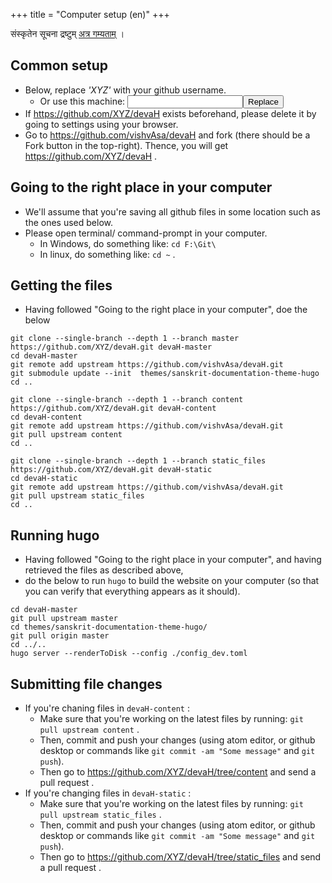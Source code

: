 +++
title = "Computer setup (en)"
+++

संस्कृतेन सूचना द्रष्टुम् [अत्र गम्यताम्](../computer-setup_sa/) ।

## Common setup
- Below, replace _'XYZ'_ with your github username.
  - Or use this machine: <input id="input_githubUserId"></input><button id="transformId">Replace</button>
- If https://github.com/XYZ/devaH exists beforehand, please delete it by going to settings using your browser.
- Go to https://github.com/vishvAsa/devaH and fork (there should be a Fork button in the top-right). Thence, you will get https://github.com/XYZ/devaH .

## Going to the right place in your computer
- We'll assume that you're saving all github files in some location such as the ones used below.
- Please open terminal/ command-prompt in your computer.
  - In Windows, do something like: `cd F:\Git\`
  - In linux, do something like: `cd ~` .

## Getting the files
- Having followed "Going to the right place in your computer", doe the below

```
git clone --single-branch --depth 1 --branch master https://github.com/XYZ/devaH.git devaH-master
cd devaH-master
git remote add upstream https://github.com/vishvAsa/devaH.git
git submodule update --init  themes/sanskrit-documentation-theme-hugo
cd ..

git clone --single-branch --depth 1 --branch content https://github.com/XYZ/devaH.git devaH-content
cd devaH-content
git remote add upstream https://github.com/vishvAsa/devaH.git
git pull upstream content
cd ..

git clone --single-branch --depth 1 --branch static_files https://github.com/XYZ/devaH.git devaH-static
cd devaH-static
git remote add upstream https://github.com/vishvAsa/devaH.git
git pull upstream static_files
cd ..
```

## Running hugo
- Having followed "Going to the right place in your computer", and having retrieved the files as described above,
- do the below to run `hugo` to build the website on your computer (so that you can verify that everything appears as it should).

```
cd devaH-master
git pull upstream master
cd themes/sanskrit-documentation-theme-hugo/
git pull origin master
cd ../.. 
hugo server --renderToDisk --config ./config_dev.toml
```

## Submitting file changes
- If you're chaning files in `devaH-content` :
  - Make sure that you're working on the latest files by running: `git pull upstream content` .
  - Then, commit and push your changes (using atom editor, or github desktop or commands like `git commit -am "Some message"` and `git push`).
  - Then go to https://github.com/XYZ/devaH/tree/content and send a pull request .
- If you're changing files in `devaH-static` :
  - Make sure that you're working on the latest files by running: `git pull upstream static_files` .
  - Then, commit and push your changes (using atom editor, or github desktop or commands like `git commit -am "Some message"` and `git push`).
  - Then go to https://github.com/XYZ/devaH/tree/static_files and send a pull request .

<script>
module_ui_lib.default.replaceWithQueryParam("githubUserId", /XYZ(?=[^'’])/g);

document.getElementById("transformId").onclick = function(e) {
  let userId = document.getElementById("input_githubUserId").value;
  console.log(userId);
  module_ui_lib.default.insertQueryParam("githubUserId", userId);
};
</script>